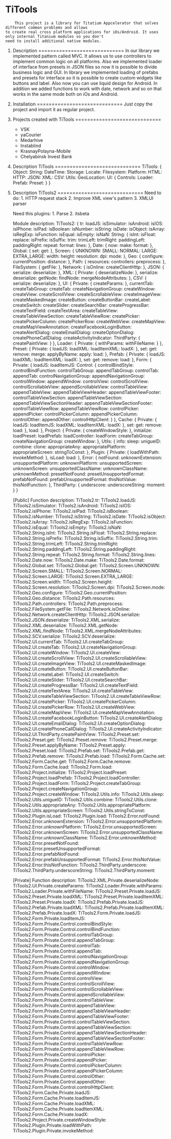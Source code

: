 TiTools
==============
		This project is a library for Titatium Appcelerator that solves different common problems and allows 
	to create real cross platform applications for iOs/Android. It uses only internal Titanium modules so you don't 
	need to install additional native modules.

1. Description
=============================
		In our library we implemented pattern called MVC. It allows us to use controllers to implement common logic 
	on all platforms. Also we implemented loader of interface from presets in JSON files so now it is possible to divide 
	business logic and GUI.
		In library we implemented loading of prefabs and presets for interface so it is possible to create custom 
	widgets like buttons and label. Also now you can use liquid design for Android.
		In addition we added functions to work with date, network and so on that works in the same mode both on 
	iOs and	Android.

2. Installation
=============================
		Just copy the project and import it as regular project.

3. Projects created with TiTools
=============================
	- VSK
	- yaCourier
	- Medarhive
	- Instablind
	- KrasnayPolayna-Mobile
	- Chelyabinsk Invest Bank
	
4. Description TiTools
=============================
	TiTools: {
		Object:
		String:
		DateTime:
		Storage:
		Locate:
		Filesystem:
		Platform:
		HTML:
		HTTP:
		JSON:
		XML:
		CSV:
		Utils:
		GeoLocation:
		UI: {
			Controls:
			Loader:
			Prefab:
			Preset:
		}
	}

5. Description TiTools2
=============================
	Need to do:
		1. HTTP request stack
		2. Improve XML view's pattern
		3. XMLUI parser
	
	Need this plugins:
		1. Parse
		2. itsbeta
	
	Module description:
		TiTools2: {
			tr:
			loadJS:
			isSimulator:
			isAndroid:
			isIOS:
			isIPhone:
			isIPad:
			isBoolean:
			isNumber:
			isString:
			isDate:
			isObject:
			isArray:
			isRegExp:
			isFunction:
			isEqual:
			isEmpty:
			isNaN:
			String: {
				isInt:
				isFloat:
				replace:
				isPrefix:
				isSuffix:
				trim:
				trimLeft:
				trimRight:
				paddingLeft:
				paddingRight:
				repeat:
				format:
				lines:
			},
			Date: {
				now:
				make:
				format:
			},
			Global: {
				set:
				get:
			},
			Screen: {
				UNKNOWN:
				SMALL:
				NORMAL:
				LARGE:
				EXTRA_LARGE:
				width:
				height:
				resolution:
				dpi:
				mode:
			},
			Geo: {
				configure:
				currentPosition:
				distance:
			},
			Path: {
				resources:
				controllers:
				preprocess:
			},
			FileSystem: {
				getFile:
			},
			Network: {
				isOnline:
				createClientHttp:
			},
			JSON: {
				serialize:
				deserialize:
			},
			XML: {
				Private: {
					deserializeNode:
				},
				serialize:
				deserialize:
				getNode:
				findNode:
				mergeNodeAttributes:
			},
			CSV: {
				serialize:
				deserialize:
			},
			UI: {
				Private: {
					createParams:
				},
				currentTab:
				createTabGroup:
				createTab:
				createNavigationGroup:
				createWindow:
				createView:
				createScrollView:
				createScrollableView:
				createImageView:
				createMaskedImage:
				createButton:
				createButtonBar:
				createLabel:
				createSwitch:
				createSlider:
				createSearchBar:
				createProgressBar:
				createTextField:
				createTextArea:
				createTableView:
				createTableViewSection:
				createTableViewRow:
				createPicker:
				createPickerColumn:
				createPickerRow:
				createWebView:
				createMapView:
				createMapViewAnnotation:
				createFacebookLoginButton:
				createAlertDialog:
				createEmailDialog:
				createOptionDialog:
				createPhoneCallDialog:
				createActivityIndicator:
				ThirdParty: {
					createPaintView:
				}
			},
			Loader: {
				Private: {
					withParams:
					withFileName:
				}
			},
			Preset: {
				Private: {
					loadJS:
					loadXML:
					loadItemXML:
					loadX:
				},
				set:
				get:
				remove:
				merge:
				applyByName:
				apply:
				load:
			},
			Prefab: {
				Private: {
					loadJS:
					loadXML:
					loadItemXML:
					loadX:
				},
				set:
				get:
				remove:
				load:
			},
			Form: {
				Private: {
					loadJS:
					loadItemJS:
					Control: {
						controlBindStyle:
						controlBindFunction:
						controlTabGroup:
						appendTabGroup:
						controlTab:
						appendTab:
						controlNavigationGroup:
						appendNavigationGroup:
						controlWindow:
						appendWindow:
						controlView:
						controlScrollView:
						controlScrollableView:
						appendScrollableView:
						controlTableView:
						appendTableView:
						appendTableViewHeader:
						appendTableViewFooter:
						controlTableViewSection:
						appendTableViewSection:
						appendTableViewSectionHeader:
						appendTableViewSectionFooter:
						controlTableViewRow:
						appendTableViewRow:
						controlPicker:
						appendPicker:
						controlPickerColumn:
						appendPickerColumn:
						controlOther:
						appendOther:
						controlHttpClient:
					}
				},
				Cache: {
					Private: {
						loadJS:
						loadItemJS:
						loadXML:
						loadItemXML:
						loadX:
					},
					set:
					get:
					remove:
					load:
				},
				load:
			},
			Project: {
				Private: {
					createWindowStyle:
				},
				initialize:
				loadPreset:
				loadPrefab:
				loadController:
				loadForm:
				createTabGroup:
				createNavigationGroup:
				createWindow:
			},
			Utils: {
				info:
				sleep:
				unigueID:
				combine:
				clone:
				appropriateAny:
				appropriatePlatform:
				appropriateScreen:
				stringToConst:
			},
			Plugin: {
				Private: {
					loadWithPath:
					invokeMethod:
				},
				isLoad:
				load:
			},
			Error: {
				notFound:
				unknownExtension:
				unsupportedPlatform:
				unknownPlatform:
				unsupportedScreen:
				unknownScreen:
				unsupportedClassName:
				unknownClassName:
				unknownMethod:
				presetNotFound:
				presetUnsupportedFormat:
				prefabNotFound:
				prefabUnsupportedFormat:
				thisNotValue:
				thisNotFunction:
			},
			ThirdParty: {
				underscore:
				underscoreString:
				moment:
			}
		}
	
	[Public] Function description:
		TiTools2.tr:
		TiTools2.loadJS:
		TiTools2.isSimulator:
		TiTools2.isAndroid:
		TiTools2.isIOS:
		TiTools2.isIPhone:
		TiTools2.isIPad:
		TiTools2.isBoolean:
		TiTools2.isNumber:
		TiTools2.isString:
		TiTools2.isDate:
		TiTools2.isObject:
		TiTools2.isArray:
		TiTools2.isRegExp:
		TiTools2.isFunction:
		TiTools2.isEqual:
		TiTools2.isEmpty:
		TiTools2.isNaN:
		TiTools2.String.isInt:
		TiTools2.String.isFloat:
		TiTools2.String.replace:
		TiTools2.String.isPrefix:
		TiTools2.String.isSuffix:
		TiTools2.String.trim:
		TiTools2.String.trimLeft:
		TiTools2.String.trimRight:
		TiTools2.String.paddingLeft:
		TiTools2.String.paddingRight:
		TiTools2.String.repeat:
		TiTools2.String.format:
		TiTools2.String.lines:
		TiTools2.Date.now:
		TiTools2.Date.make:
		TiTools2.Date.format:
		TiTools2.Global.set:
		TiTools2.Global.get:
		TiTools2.Screen.UNKNOWN:
		TiTools2.Screen.SMALL:
		TiTools2.Screen.NORMAL:
		TiTools2.Screen.LARGE:
		TiTools2.Screen.EXTRA_LARGE:
		TiTools2.Screen.width:
		TiTools2.Screen.height:
		TiTools2.Screen.resolution:
		TiTools2.Screen.dpi:
		TiTools2.Screen.mode:
		TiTools2.Geo.configure:
		TiTools2.Geo.currentPosition:
		TiTools2.Geo.distance:
		TiTools2.Path.resources:
		TiTools2.Path.controllers:
		TiTools2.Path.preprocess:
		TiTools2.FileSystem.getFile:
		TiTools2.Network.isOnline:
		TiTools2.Network.createClientHttp:
		TiTools2.JSON.serialize:
		TiTools2.JSON.deserialize:
		TiTools2.XML.serialize:
		TiTools2.XML.deserialize:
		TiTools2.XML.getNode:
		TiTools2.XML.findNode:
		TiTools2.XML.mergeNodeAttributes:
		TiTools2.SCV.serialize:
		TiTools2.SCV.deserialize:
		TiTools2.UI.currentTab:
		TiTools2.UI.createTabGroup:
		TiTools2.UI.createTab:
		TiTools2.UI.createNavigationGroup:
		TiTools2.UI.createWindow:
		TiTools2.UI.createView:
		TiTools2.UI.createScrollView:
		TiTools2.UI.createScrollableView:
		TiTools2.UI.createImageView:
		TiTools2.UI.createMaskedImage:
		TiTools2.UI.createButton:
		TiTools2.UI.createButtonBar:
		TiTools2.UI.createLabel:
		TiTools2.UI.createSwitch:
		TiTools2.UI.createSlider:
		TiTools2.UI.createSearchBar:
		TiTools2.UI.createProgressBar:
		TiTools2.UI.createTextField:
		TiTools2.UI.createTextArea:
		TiTools2.UI.createTableView:
		TiTools2.UI.createTableViewSection:
		TiTools2.UI.createTableViewRow:
		TiTools2.UI.createPicker:
		TiTools2.UI.createPickerColumn:
		TiTools2.UI.createPickerRow:
		TiTools2.UI.createWebView:
		TiTools2.UI.createMapView:
		TiTools2.UI.createMapViewAnnotation:
		TiTools2.UI.createFacebookLoginButton:
		TiTools2.UI.createAlertDialog:
		TiTools2.UI.createEmailDialog:
		TiTools2.UI.createOptionDialog:
		TiTools2.UI.createPhoneCallDialog:
		TiTools2.UI.createActivityIndicator:
		TiTools2.UI.ThirdParty.createPaintView:
		TiTools2.Preset.set:
		TiTools2.Preset.get:
		TiTools2.Preset.remove:
		TiTools2.Preset.merge:
		TiTools2.Preset.applyByName:
		TiTools2.Preset.apply:
		TiTools2.Preset.load:
		TiTools2.Prefab.set:
		TiTools2.Prefab.get:
		TiTools2.Prefab.remove:
		TiTools2.Prefab.load:
		TiTools2.Form.Cache.set:
		TiTools2.Form.Cache.get:
		TiTools2.Form.Cache.remove:
		TiTools2.Form.Cache.load:
		TiTools2.Form.load:
		TiTools2.Project.initialize:
		TiTools2.Project.loadPreset:
		TiTools2.Project.loadPrefab:
		TiTools2.Project.loadController:
		TiTools2.Project.loadForm:
		TiTools2.Project.createTabGroup:
		TiTools2.Project.createNavigationGroup:
		TiTools2.Project.createWindow:
		TiTools2.Utils.info:
		TiTools2.Utils.sleep:
		TiTools2.Utils.unigueID:
		TiTools2.Utils.combine:
		TiTools2.Utils.clone:
		TiTools2.Utils.appropriateAny:
		TiTools2.Utils.appropriatePlatform:
		TiTools2.Utils.appropriateScreen:
		TiTools2.Utils.stringToConst:
		TiTools2.Plugin.isLoad:
		TiTools2.Plugin.load:
		TiTools2.Error.notFound:
		TiTools2.Error.unknownExtension:
		TiTools2.Error.unsupportedPlatform:
		TiTools2.Error.unknownPlatform:
		TiTools2.Error.unsupportedScreen:
		TiTools2.Error.unknownScreen:
		TiTools2.Error.unsupportedClassName:
		TiTools2.Error.unknownClassName:
		TiTools2.Error.unknownMethod:
		TiTools2.Error.presetNotFound:
		TiTools2.Error.presetUnsupportedFormat:
		TiTools2.Error.prefabNotFound:
		TiTools2.Error.prefabUnsupportedFormat:
		TiTools2.Error.thisNotValue:
		TiTools2.Error.thisNotFunction:
		TiTools2.ThirdParty.underscore:
		TiTools2.ThirdParty.underscoreString:
		TiTools2.ThirdParty.moment:
	
	[Private] Function description:
		TiTools2.XML.Private.deserializeNode:
		TiTools2.UI.Private.createParams:
		TiTools2.Loader.Private.withParams:
		TiTools2.Loader.Private.withFileName:
		TiTools2.Preset.Private.loadJS:
		TiTools2.Preset.Private.loadXML:
		TiTools2.Preset.Private.loadItemXML:
		TiTools2.Preset.Private.loadX:
		TiTools2.Prefab.Private.loadJS:
		TiTools2.Prefab.Private.loadXML:
		TiTools2.Prefab.Private.loadItemXML:
		TiTools2.Prefab.Private.loadX:
		TiTools2.Form.Private.loadJS:
		TiTools2.Form.Private.loadItemJS:
		TiTools2.Form.Private.Control.controlBindStyle:
		TiTools2.Form.Private.Control.controlBindFunction:
		TiTools2.Form.Private.Control.controlTabGroup:
		TiTools2.Form.Private.Control.appendTabGroup:
		TiTools2.Form.Private.Control.controlTab:
		TiTools2.Form.Private.Control.appendTab:
		TiTools2.Form.Private.Control.controlNavigationGroup:
		TiTools2.Form.Private.Control.appendNavigationGroup:
		TiTools2.Form.Private.Control.controlWindow:
		TiTools2.Form.Private.Control.appendWindow:
		TiTools2.Form.Private.Control.controlView:
		TiTools2.Form.Private.Control.controlScrollView:
		TiTools2.Form.Private.Control.controlScrollableView:
		TiTools2.Form.Private.Control.appendScrollableView:
		TiTools2.Form.Private.Control.controlTableView:
		TiTools2.Form.Private.Control.appendTableView:
		TiTools2.Form.Private.Control.appendTableViewHeader:
		TiTools2.Form.Private.Control.appendTableViewFooter:
		TiTools2.Form.Private.Control.controlTableViewSection:
		TiTools2.Form.Private.Control.appendTableViewSection:
		TiTools2.Form.Private.Control.appendTableViewSectionHeader:
		TiTools2.Form.Private.Control.appendTableViewSectionFooter:
		TiTools2.Form.Private.Control.controlTableViewRow:
		TiTools2.Form.Private.Control.appendTableViewRow:
		TiTools2.Form.Private.Control.controlPicker:
		TiTools2.Form.Private.Control.appendPicker:
		TiTools2.Form.Private.Control.controlPickerColumn:
		TiTools2.Form.Private.Control.appendPickerColumn:
		TiTools2.Form.Private.Control.controlOther:
		TiTools2.Form.Private.Control.appendOther:
		TiTools2.Form.Private.Control.controlHttpClient:
		TiTools2.Form.Cache.Private.loadJS:
		TiTools2.Form.Cache.Private.loadItemJS:
		TiTools2.Form.Cache.Private.loadXML:
		TiTools2.Form.Cache.Private.loadItemXML:
		TiTools2.Form.Cache.Private.loadX:
		TiTools2.Project.Private.createWindowStyle:
		TiTools2.Plugin.Private.loadWithPath:
		TiTools2.Plugin.Private.invokeMethod:
	
